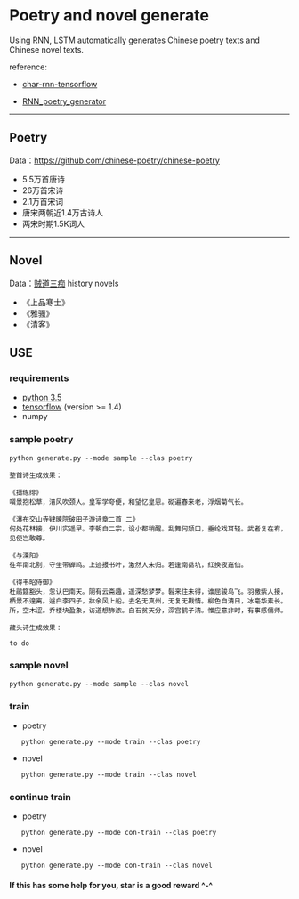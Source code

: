 # Poetry and novel generate

Using RNN, LSTM automatically generates Chinese poetry texts and Chinese novel texts.

reference:

* [char-rnn-tensorflow](https://github.com/sherjilozair/char-rnn-tensorflow)

* [RNN_poetry_generator](https://github.com/wzyonggege/RNN_poetry_generator)

---

## Poetry
Data：https://github.com/chinese-poetry/chinese-poetry

 * 5.5万首唐诗
 * 26万首宋诗
 * 2.1万首宋词
 * 唐宋两朝近1.4万古诗人
 * 两宋时期1.5K词人

---

## Novel
Data：[贼道三痴](https://baike.baidu.com/item/%E8%B4%BC%E9%81%93%E4%B8%89%E7%97%B4) history novels

 * 《上品寒士》
 * 《雅骚》
 * 《清客》

## USE
### requirements
 * [python 3.5](https://www.python.org/downloads/)
 * [tensorflow](https://www.tensorflow.org/install/) (version >= 1.4)
 * numpy

### sample poetry
```
python generate.py --mode sample --clas poetry
```

```
整首诗生成效果：

《擣练绯》 
噀景抱松草，清风吹颈人。皇军学夸便，和望忆皇恩。砌遍春来老，浮烟菊气长。

《瀑布交山寺肄暕院破田子游诗章二首 二》
何处花林接，伊川实遥早。李朝自二宗，设小都稍醒。乱舞何颓口，垂纶戏耳轻。武者复在宥，见使岂敢尊。

《与溧阳》 
往年南北别，守坐带蝉鸣。上迹报书叶，激然人未归。若逢南岳坑，红换夜嘉仙。

《得韦昭侍御》 
杜鹃筵豁头，忽认巴南天。阴有云斋趣，遥深愁梦梦。髫来住未得，谁屈骏鸟飞。羽檄紫人接，栖景不遑离。遽白李四子，牀余风上船。去名无真州，无复无戡情。柳色自清日，冰毫华素长。所，空木涩。乔楼块盈象，访道想斾浓。白石贫天分，深宫鹤子清。惟应意非时，有事感儒师。
```

```
藏头诗生成效果：

to do
```

### sample novel

```
python generate.py --mode sample --clas novel
```

### train 
 * poetry 
 ```
    python generate.py --mode train --clas poetry
 ```

 * novel
 
 ```
    python generate.py --mode train --clas novel
 ```

### continue train
 * poetry
 ```
    python generate.py --mode con-train --clas poetry
 ```

 * novel
 ```
    python generate.py --mode con-train --clas novel
 ```
 #### If this has some help for you, star is a good reward ^-^

